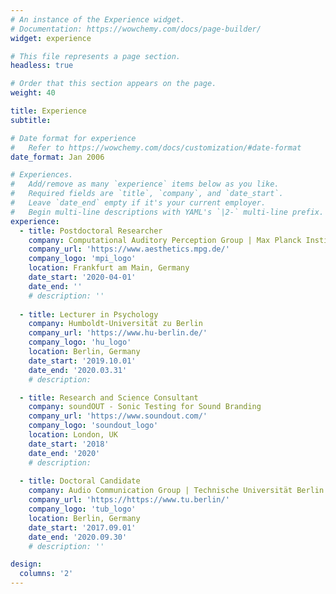 ```yaml
---
# An instance of the Experience widget.
# Documentation: https://wowchemy.com/docs/page-builder/
widget: experience

# This file represents a page section.
headless: true

# Order that this section appears on the page.
weight: 40

title: Experience
subtitle:

# Date format for experience
#   Refer to https://wowchemy.com/docs/customization/#date-format
date_format: Jan 2006

# Experiences.
#   Add/remove as many `experience` items below as you like.
#   Required fields are `title`, `company`, and `date_start`.
#   Leave `date_end` empty if it's your current employer.
#   Begin multi-line descriptions with YAML's `|2-` multi-line prefix.
experience:
  - title: Postdoctoral Researcher
    company: Computational Auditory Perception Group | Max Planck Institute for Empirical Aesthetics
    company_url: 'https://www.aesthetics.mpg.de/'
    company_logo: 'mpi_logo'
    location: Frankfurt am Main, Germany
    date_start: '2020-04-01'
    date_end: ''
    # description: ''
    
  - title: Lecturer in Psychology
    company: Humboldt-Universität zu Berlin 
    company_url: 'https://www.hu-berlin.de/'
    company_logo: 'hu_logo'
    location: Berlin, Germany
    date_start: '2019.10.01'
    date_end: '2020.03.31'
    # description: 

  - title: Research and Science Consultant
    company: soundOUT - Sonic Testing for Sound Branding
    company_url: 'https://www.soundout.com/'
    company_logo: 'soundout_logo'
    location: London, UK
    date_start: '2018'
    date_end: '2020'
    # description: 
    
  - title: Doctoral Candidate
    company: Audio Communication Group | Technische Universität Berlin
    company_url: 'https://https://www.tu.berlin/'
    company_logo: 'tub_logo'
    location: Berlin, Germany
    date_start: '2017.09.01'
    date_end: '2020.09.30'
    # description: ''

design:
  columns: '2'
---
```

